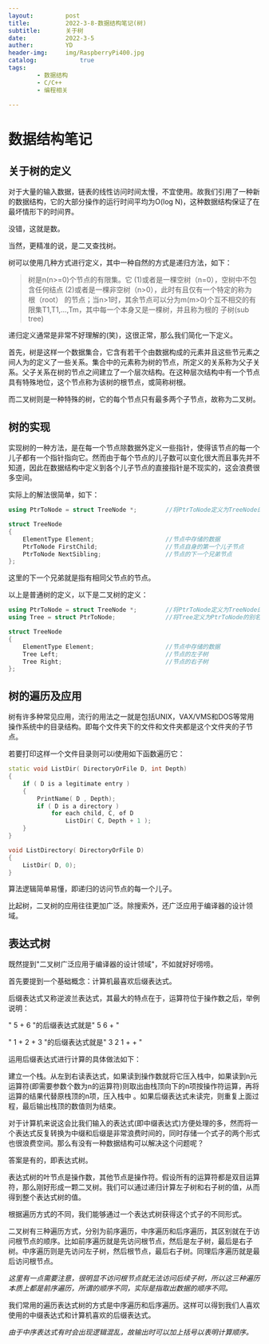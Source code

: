 ```yaml
---
layout:         post
title:          2022-3-8-数据结构笔记(树)
subtitle:       关于树
date:           2022-3-5
auther:         YD
header-img:     img/RaspberryPi400.jpg
catalog:            true
tags:
        - 数据结构
        - C/C++
        - 编程相关

---
```


# 数据结构笔记

## 关于树的定义

对于大量的输入数据，链表的线性访问时间太慢，不宜使用。故我们引用了一种新的数据结构，它的大部分操作的运行时间平均为O(log N)，这种数据结构保证了在最坏情形下的时间界。

没错，这就是数。

当然，更精准的说，是二叉查找树。

树可以使用几种方式进行定义，其中一种自然的方式是递归方法，如下：

> 树是n(n>=0)个节点的有限集。它
> (1)或者是一棵空树（n=0），空树中不包含任何结点
> (2)或者是一棵非空树（n>0），此时有且仅有一个特定的称为 根（root） 的节点；当n>1时，其余节点可以分为m(m>0)个互不相交的有限集T1,T1,…,Tm，其中每一个本身又是一棵树，并且称为根的 子树(sub tree)

递归定义通常是非常不好理解的(笑)，这很正常，那么我们简化一下定义。

首先，树是这样一个数据集合，它含有若干个由数据构成的元素并且这些节元素之间人为的定义了一些关系。集合中的元素称为树的节点，所定义的关系称为父子关系。父子关系在树的节点之间建立了一个层次结构。在这种层次结构中有一个节点具有特殊地位，这个节点称为该树的根节点，或简称树根。

而二叉树则是一种特殊的树，它的每个节点只有最多两个子节点，故称为二叉树。

## 树的实现

实现树的一种方法，是在每一个节点除数据外定义一些指针，使得该节点的每一个儿子都有一个指针指向它。然而由于每个节点的儿子数可以变化很大而且事先并不知道，因此在数据结构中定义到各个儿子节点的直接指针是不现实的，这会浪费很多空间。

实际上的解法很简单，如下：

```c++
using PtrToNode = struct TreeNode *;        //将PtrToNode定义为TreeNode的指针的别名

struct TreeNode
{
    ElementType Element;                    //节点中存储的数据
    PtrToNode FirstChild;                   //节点自身的第一个儿子节点
    PtrToNode NextSibling;                  //节点的下一个兄弟节点
};
```

这里的下一个兄弟就是指有相同父节点的节点。

以上是普通树的定义，以下是二叉树的定义：

```c++
using PtrToNode = struct TreeNode *;        //将PtrToNode定义为TreeNode的指针的别名
using Tree = struct PtrToNode;              //将Tree定义为PtrToNode的别名

struct TreeNode
{
    ElementType Element;                    //节点中存储的数据
    Tree Left;                              //节点的左子树
    Tree Right;                             //节点的右子树
};
```

## 树的遍历及应用

树有许多种常见应用，流行的用法之一就是包括UNIX，VAX/VMS和DOS等常用操作系统中的目录结构。即每个文件夹下的文件和文件夹都是这个文件夹的子节点。

若要打印这样一个文件目录则可以i使用如下函数遍历它：

```c++
static void ListDir( DirectoryOrFile D, int Depth)
{
    if ( D is a legitimate entry )
    {
        PrintName( D , Depth);
        if ( D is a directory )
            for each child, C, of D
                ListDir( C, Depth + 1 );
    }
}

void ListDirectory( DirectoryOrFile D)
{
    ListDir( D, 0);
}
```

算法逻辑简单易懂，即递归的访问节点的每一个儿子。

比起树，二叉树的应用往往更加广泛。除搜索外，还广泛应用于编译器的设计领域。

## 表达式树

既然提到"二叉树广泛应用于编译器的设计领域"，不如就好好唠唠。

首先要提到一个基础概念：计算机最喜欢后缀表达式。

后缀表达式又称逆波兰表达式，其最大的特点在于，运算符位于操作数之后，举例说明：

" 5 + 6 "的后缀表达式就是" 5 6 + "

" 1 + 2 + 3 "的后缀表达式就是" 3 2 1 + + "

运用后缀表达式进行计算的具体做法如下：

建立一个栈。从左到右读表达式，如果读到操作数就将它压入栈中，如果读到n元运算符(即需要参数个数为n的运算符)则取出由栈顶向下的n项按操作符运算，再将运算的结果代替原栈顶的n项，压入栈中 。如果后缀表达式未读完，则重复上面过程，最后输出栈顶的数值则为结束。

对于计算机来说这会比我们输入的表达式(即中缀表达式)方便处理的多，然而将一个表达式反复转换为中缀和后缀是非常浪费时间的，同时存储一个式子的两个形式也很浪费空间。那么有没有一种数据结构可以解决这个问题呢？

答案是有的，即表达式树。

表达式树的叶节点是操作数，其他节点是操作符。假设所有的运算符都是双目运算符，那么刚好形成一颗二叉树。我们可以通过递归计算左子树和右子树的值，从而得到整个表达式树的值。

根据遍历方式的不同，我们能够通过一个表达式树获得这个式子的不同形式。

二叉树有三种遍历方式，分别为前序遍历，中序遍历和后序遍历，其区别就在于访问根节点的顺序。比如前序遍历就是先访问根节点，然后是左子树，最后是右子树。中序遍历则是先访问左子树，然后根节点，最后右子树。同理后序遍历就是最后访问根节点。

*这里有一点需要注意，很明显不访问根节点就无法访问后续子树，所以这三种遍历本质上都是前序遍历，所谓的顺序不同，实际是指取出数据的顺序不同。*

我们常用的遍历表达式树的方式是中序遍历和后序遍历。这样可以得到我们人喜欢使用的中缀表达式和计算机喜欢的后缀表达式。

*由于中序表达式有时会出现逻辑混乱，故输出时可以加上括号以表明计算顺序。*
